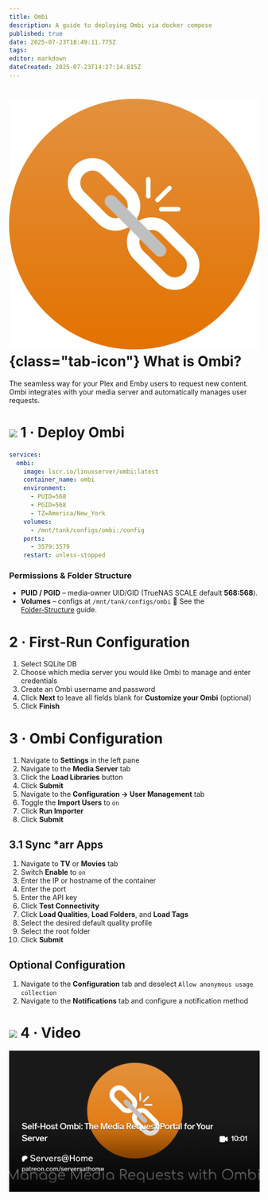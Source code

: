 ```yaml
---
title: Ombi
description: A guide to deploying Ombi via docker compose
published: true
date: 2025-07-23T18:49:11.775Z
tags: 
editor: markdown
dateCreated: 2025-07-23T14:27:14.815Z
---
```


# ![Ombi](/ombi.png){class="tab-icon"} What is Ombi?

The seamless way for your Plex and Emby users to request new content. Ombi integrates with your media server and automatically manages user requests.

# <img src="/docker.png" class="tab-icon"> 1 · Deploy Ombi
```yaml
services:
  ombi:
    image: lscr.io/linuxserver/ombi:latest
    container_name: ombi
    environment:
      - PUID=568
      - PGID=568
      - TZ=America/New_York
    volumes:
      - /mnt/tank/configs/ombi:/config
    ports:
      - 3579:3579
    restart: unless-stopped
```

### Permissions & Folder Structure

* **PUID / PGID** – media‑owner UID/GID (TrueNAS SCALE default **568:568**).
* **Volumes** – configs at `/mnt/tank/configs/ombi`
  📌 See the [Folder‑Structure](/Folder-Structure) guide.

# 2 · First‑Run Configuration

1. Select SQLite DB
1. Choose which media server you would like Ombi to manage and enter credentials
1. Create an Ombi username and password
1. Click **Next** to leave all fields blank for **Customize your Ombi** (optional)
1. Click **Finish**

# 3 · Ombi Configuration

1. Navigate to **Settings** in the left pane
1. Navigate to the **Media Server** tab
1. Click the **Load Libraries** button
1. Click **Submit**
1. Navigate to the **Configuration → User Management** tab
1. Toggle the **Import Users** to `on`
1. Click **Run Importer**
1. Click **Submit**

## 3.1 Sync \*arr Apps
1. Navigate to **TV** or **Movies** tab
1. Switch **Enable** to `on`
1. Enter the IP or hostname of the container
1. Enter the port
1. Enter the API key
1. Click **Test Connectivity**
1. Click **Load Qualities**, **Load Folders**, and **Load Tags**
1. Select the desired default quality profile
1. Select the root folder
1. Click **Submit**

## Optional Configuration

1. Navigate to the **Configuration** tab and deselect `Allow anonymous usage collection`
1. Navigate to the **Notifications** tab and configure a notification method

# <img src="/patreon-light.png" class="tab-icon"> 4 · Video

[![](/2025-07-23-self-host-ombi-the-media-reques-promo-card.png)](https://www.patreon.com/posts/self-host-ombi-134798112)